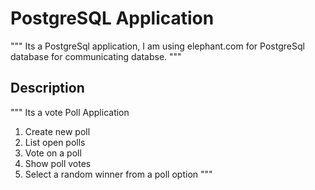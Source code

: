 # PostgreSQL Application

"""
Its a PostgreSql application,
I am using elephant.com for PostgreSql database for communicating databse.
"""

## Description

"""
Its a vote Poll Application

1) Create new poll
2) List open polls
3) Vote on a poll
4) Show poll votes
5) Select a random winner from a poll option
"""
